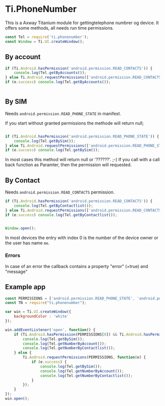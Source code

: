 # Ti.PhoneNumber

This is a Axway Titanium module  for gettingtelephone numbrer og device. It offers some methods, all needs run time permissions.

```javascript 
const Tel = require('ti.phonenumber');
const Window = Ti.UI.createWindow();


```

## By account


```javascript
if (Ti.Android.hasPermission('android.permission.READ_CONTACTS')) {
	console.log(Tel.getByAccounts());
} else Ti.Android.requestPermissions(['android.permission.READ_CONTACTS'],function(e)) {
if (e.success) console.log(Tel.getByAccounts());



```


## By SIM

Needs  `android.permission.READ_PHONE_STATE`
in manifest. 

If you start without granted permissions the methode will return null;

```javascript

if (Ti.Android.hasPermission('android.permission.READ_PHONE_STATE')) {
	console.log(Tel.getBySim());
} else Ti.Android.requestPermissions(['android.permission.READ_PHONE_STATE'],function(e)) {
if (e.success) console.log(Tel.getBySim());
```
In most cases this method will return null or '??????'. ;-)
If you call with a call back function as Paramter, then the permission will requested.


## By Contact

Needs `android.permission.READ_CONTACTS` permission.


```javascript
if (Ti.Android.hasPermission('android.permission.READ_CONTACTS')) {
	console.log(Tel.getByContactlist());
} else Ti.Android.requestPermissions(['android.permission.READ_CONTACTS'],function(e)) {
if (e.success) console.log(Tel.getByContactlist());


Window.open();
```

In most devices the entry with index 0 is the number of the device owner or the user has name `me`.


### Errors

In case of an error the callback contains a property "error" (=true) and "message"


## Example app

```javascript
const PERMISSIONS = ['android.permission.READ_PHONE_STATE', 'android.permission.READ_CONTACTS'];
const TN = require("ti.phonenumber");

var win = Ti.UI.createWindow({
	backgroundColor : 'white'
});

win.addEventListener('open', function() {
	if (Ti.Android.hasPermission(PERMISSIONS[0]) && Ti.Android.hasPermission(PERMISSIONS[1])) {
		console.log(Tel.getBySim());
		console.log(Tel.getNumberByAccount());
		console.log(Tel.getNumberByContactlist());
	} else {
		Ti.Android.requestPermissions(PERMISSIONS, function(e) {
			if (e.success) {
				console.log(Tel.getBySim());
				console.log(Tel.getNumberByAccount());
				console.log(Tel.getNumberByContactlist());
			}
		});
	}
});
win.open();

```